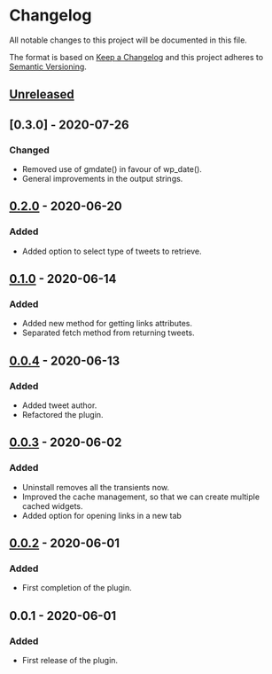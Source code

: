 # Changelog

All notable changes to this project will be documented in this file.

The format is based on [Keep a Changelog](http://keepachangelog.com/en/1.0.0/)
and this project adheres to [Semantic Versioning](http://semver.org/spec/v2.0.0.html).

## [Unreleased]

## [0.3.0] - 2020-07-26
### Changed
* Removed use of gmdate() in favour of wp_date().
* General improvements in the output strings.

## [0.2.0] - 2020-06-20
### Added
* Added option to select type of tweets to retrieve.

## [0.1.0] - 2020-06-14
### Added
* Added new method for getting links attributes.
* Separated fetch method from returning tweets.

## [0.0.4] - 2020-06-13
### Added
* Added tweet author.
* Refactored the plugin.

## [0.0.3] - 2020-06-02
### Added
* Uninstall removes all the transients now.
* Improved the cache management, so that we can create multiple cached widgets.
* Added option for opening links in a new tab

## [0.0.2] - 2020-06-01
### Added
* First completion of the plugin.

## 0.0.1 - 2020-06-01
### Added
* First release of the plugin.

[Unreleased]: https://github.com/aldolat/aldolat-twitter/commits/develop
[0.2.0]: https://github.com/aldolat/aldolat-twitter/compare/0.1.0...0.2.0
[0.1.0]: https://github.com/aldolat/aldolat-twitter/compare/0.0.4...0.1.0
[0.0.4]: https://github.com/aldolat/aldolat-twitter/compare/0.0.3...0.0.4
[0.0.3]: https://github.com/aldolat/aldolat-twitter/compare/0.0.2...0.0.3
[0.0.2]: https://github.com/aldolat/aldolat-twitter/compare/0.0.1...0.0.2
